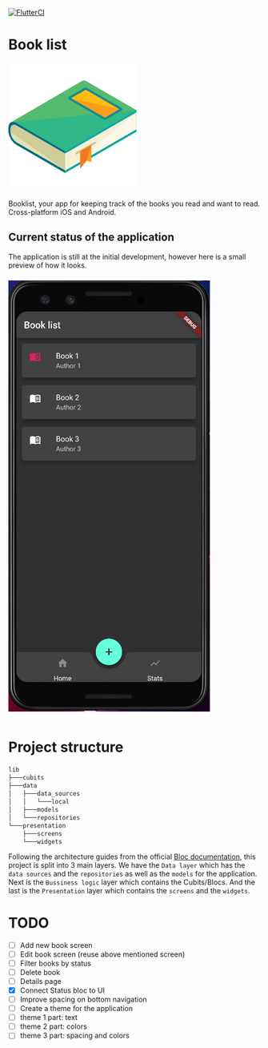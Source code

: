 [![FlutterCI](https://github.com/CiucurDaniel/BookList/actions/workflows/flutter-ci.yml/badge.svg)](https://github.com/CiucurDaniel/BookList/actions/workflows/flutter-ci.yml)

# Book list

<img src="documentation/book.png" alt="books">

Booklist, your app for keeping track of the books you read and want to read. Cross-platform iOS and Android.


## Current status of the application

The application is still at the initial development, however here is a small preview of how it looks.

<img src="documentation/app_screenshots/current_state_of_application_0_1.PNG">

# Project structure

```
lib
├───cubits
├───data
│   ├───data_sources
│   │   └───local
│   ├───models
│   └───repositories
└───presentation
    ├───screens
    └───widgets
```

Following the architecture guides from the official [Bloc documentation](https://bloclibrary.dev/#/architecture), this project is split into 3 main layers.
We have the `Data layer` which has the `data sources` and the `repositories` as well as the `models` for the application. Next is the `Bussiness logic` layer which contains the Cubits/Blocs. And the last is the `Presentation` layer which contains the `screens` and the `widgets`.


# TODO

* [ ] Add new book screen
* [ ] Edit book screen (reuse above mentioned screen)
* [ ] Filter books by status
* [ ] Delete book
* [ ] Details page
* [x] Connect Status bloc to UI
* [ ] Improve spacing on bottom navigation
* [ ] Create a theme for the application
* [ ] theme 1 part: text
* [ ] theme 2 part: colors
* [ ] theme 3 part: spacing and colors